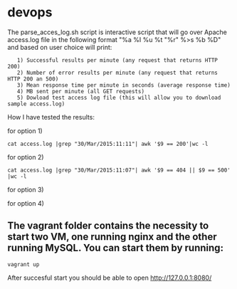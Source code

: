 # devops

The parse_acces_log.sh script is interactive script that will go over Apache access.log file in the following format "%a %I %u %t \"%r\" %>s %b %D" and based on user choice will print:

       1) Successful results per minute (any request that returns HTTP 200)
       2) Number of error results per minute (any request that returns HTTP 200 an 500)
       3) Mean response time per minute in seconds (average response time)
       4) MB sent per minute (all GET requests)
       5) Dowload test access log file (this will allow you to download sample access.log)


How I have tested the results:

for option 1)

` cat access.log |grep "30/Mar/2015:11:11"| awk '$9 == 200'|wc -l `

for option 2)

` cat access.log |grep "30/Mar/2015:11:07"| awk '$9 == 404 || $9 == 500' |wc -l `

for option 3)

for option 4)

## The vagrant folder contains the necessity to start two VM, one running nginx and the other running MySQL. You can start them by running: 

`vagrant up`

After succesful start you should be able to open http://127.0.0.1:8080/
